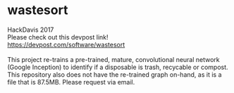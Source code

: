 # wastesort
HackDavis 2017<br /> 
Please check out this devpost link! <br /> 
https://devpost.com/software/wastesort<br /> 
<br /> 
This project re-trains a pre-trained, mature, convolutional neural network (Google Inception) to identify if a disposable is trash, recycable or compost.
<br /> 
This repository also does not have the re-trained graph on-hand, as it is a file that is 87.5MB. Please request via email.
